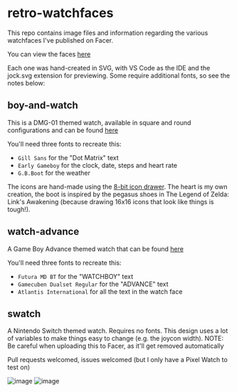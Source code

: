 # retro-watchfaces

This repo contains image files and information regarding the various watchfaces I've published on Facer.

You can view the faces [here](https://www.facer.io/user/74rwbwHC21)

Each one was hand-created in SVG, with VS Code as the IDE and the jock.svg extension for previewing. Some require additional fonts, so see the notes below:

## boy-and-watch

This is a DMG-01 themed watch, available in square and round configurations and can be found [here](https://www.facer.io/watchface/yQiAQz2n6j)

You'll need three fonts to recreate this:

* `Gill Sans` for the "Dot Matrix" text
* `Early Gameboy` for the clock, date, steps and heart rate
* `G.B.Boot` for the weather

The icons are hand-made using the [8-bit icon drawer](https://apollowayne.me/8bit-Icon-Drawer/index.html). The heart is my own creation, the boot is inspired by the pegasus shoes in The Legend of Zelda: Link's Awakening (because drawing 16x16 icons that look like things is tough!). 

## watch-advance

A Game Boy Advance themed watch that can be found [here](https://www.facer.io/watchface/txlxlYrOWr)

You'll need three fonts to recreate this:

* `Futura MD BT` for the "WATCHBOY" text
* `Gamecuben Dualset Regular` for the "ADVANCE" text
* `Atlantis International` for all the text in the watch face

## swatch

A Nintendo Switch themed watch. Requires no fonts. This design uses a lot of variables to make things easy to change (e.g. the joycon width). NOTE: Be careful when uploading this to Facer, as it'll get removed automatically

Pull requests welcomed, issues welcomed (but I only have a Pixel Watch to test on)

![image](https://github.com/user-attachments/assets/66587b64-baa2-4014-8669-f29847450442)
![image](https://github.com/user-attachments/assets/41144c96-2231-4eb4-bd0a-a927d40c1c61)




